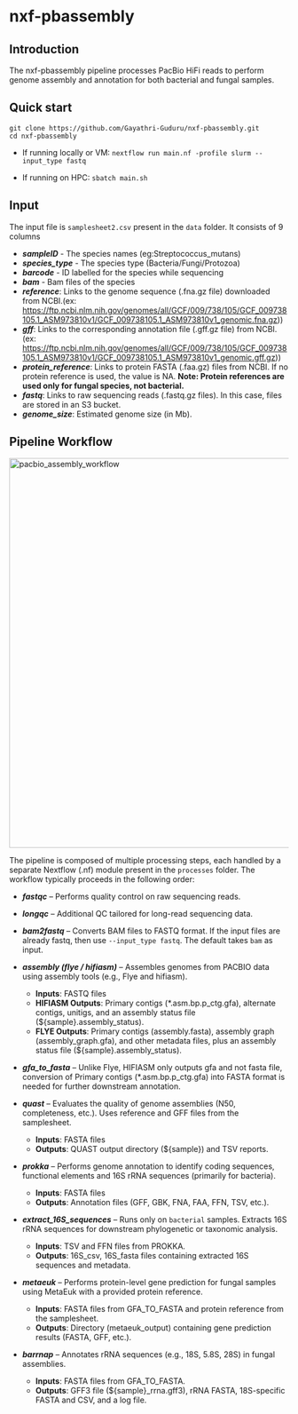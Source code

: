 # nxf-pbassembly

## Introduction
The nxf-pbassembly pipeline processes PacBio HiFi reads to perform genome assembly and annotation for both bacterial and fungal samples.

## Quick start
```
git clone https://github.com/Gayathri-Guduru/nxf-pbassembly.git
cd nxf-pbassembly
```

- If running locally or VM:
```nextflow run main.nf -profile slurm --input_type fastq ```

- If running on HPC:
``` sbatch main.sh ```

## Input

The input file is ```samplesheet2.csv``` present in the ```data``` folder. It consists of 9 columns 
- ***sampleID*** - The species names (eg:Streptococcus_mutans)
- ***species_type*** - The species type (Bacteria/Fungi/Protozoa)
- ***barcode*** - ID labelled for the species while sequencing
- ***bam*** - Bam files of the species
- ***reference***: Links to the genome sequence (.fna.gz file) downloaded from NCBI.(ex: https://ftp.ncbi.nlm.nih.gov/genomes/all/GCF/009/738/105/GCF_009738105.1_ASM973810v1/GCF_009738105.1_ASM973810v1_genomic.fna.gz))
- ***gff***: Links to the corresponding annotation file (.gff.gz file) from NCBI. (ex: https://ftp.ncbi.nlm.nih.gov/genomes/all/GCF/009/738/105/GCF_009738105.1_ASM973810v1/GCF_009738105.1_ASM973810v1_genomic.gff.gz)) 
- ***protein_reference***: Links to protein FASTA (.faa.gz) files from NCBI. If no protein reference is used, the value is NA. 
  **Note: Protein references are used only for fungal species, not bacterial.**
- ***fastq***: Links to raw sequencing reads (.fastq.gz files). In this case, files are stored in an S3 bucket.
- ***genome_size***: Estimated genome size (in Mb).

## Pipeline Workflow

<img width="519" height="702" alt="pacbio_assembly_workflow" src="https://github.com/user-attachments/assets/8e642001-86e3-4717-9c2b-a024afb31cdc" />


The pipeline is composed of multiple processing steps, each handled by a separate Nextflow (.nf) module present in the ```processes``` folder. The workflow typically proceeds in the following order:

- ***fastqc*** – Performs quality control on raw sequencing reads.
- ***longqc*** – Additional QC tailored for long-read sequencing data.
- ***bam2fastq*** – Converts BAM files to FASTQ format. If the input files are already fastq, then use ```--input_type fastq```. The default takes ```bam``` as input.
  
- ***assembly (flye / hifiasm)*** – Assembles genomes from PACBIO data using assembly tools (e.g., Flye and hifiasm).
  - **Inputs**: FASTQ files
  - **HIFIASM Outputs**: Primary contigs (*.asm.bp.p_ctg.gfa), alternate contigs, unitigs, and an assembly status file (${sample}.assembly_status).
  - **FLYE Outputs**: Primary contigs (assembly.fasta), assembly graph (assembly_graph.gfa), and other metadata files, plus an assembly status file (${sample}.assembly_status).
 
- ***gfa_to_fasta*** – Unlike Flye, HIFIASM only outputs gfa and not fasta file, conversion of Primary contigs (*.asm.bp.p_ctg.gfa) into FASTA format is needed for further downstream annotation.
- ***quast*** – Evaluates the quality of genome assemblies (N50, completeness, etc.). Uses reference and GFF files from the samplesheet.
   -  **Inputs**: FASTA files
   -  **Outputs**: QUAST output directory (${sample}) and TSV reports.
     
- ***prokka*** – Performs genome annotation to identify coding sequences, functional elements and 16S rRNA sequences (primarily for bacteria).
   -  **Inputs**: FASTA files
   -  **Outputs**: Annotation files (GFF, GBK, FNA, FAA, FFN, TSV, etc.).
     
- ***extract_16S_sequences*** – Runs only on ```bacterial``` samples. Extracts 16S rRNA sequences for downstream phylogenetic or taxonomic analysis.
  - **Inputs**: TSV and FFN files from PROKKA.
  - **Outputs**: 16S_csv, 16S_fasta files containing extracted 16S sequences and metadata.
   
- ***metaeuk*** – Performs protein-level gene prediction for fungal samples using MetaEuk with a provided protein reference.
  - **Inputs**: FASTA files from GFA_TO_FASTA and protein reference from the samplesheet.
  - **Outputs**: Directory (metaeuk_output) containing gene prediction results (FASTA, GFF, etc.).

- ***barrnap*** – Annotates rRNA sequences (e.g., 18S, 5.8S, 28S) in fungal assemblies.
    - **Inputs**: FASTA files from GFA_TO_FASTA.
    - **Outputs**: GFF3 file (${sample}_rrna.gff3), rRNA FASTA, 18S-specific FASTA and CSV, and a log file.


